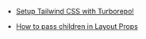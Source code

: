 - [Setup Tailwind CSS with Turborepo!](https://shubhamverma.me/blog/setup-tailwind-css-with-turborepo)

- [How to pass children in Layout Props](https://youtu.be/XxV395LzRTk)
